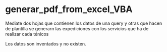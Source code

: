 # generar_pdf_from_excel_VBA

Mediate dos hojas que contienen los datos de una query y otras que hacen de plantilla se generarn las expediciones con los
servicios que ha de realizar cada ténicos

Los datos son inventados y no existen.
